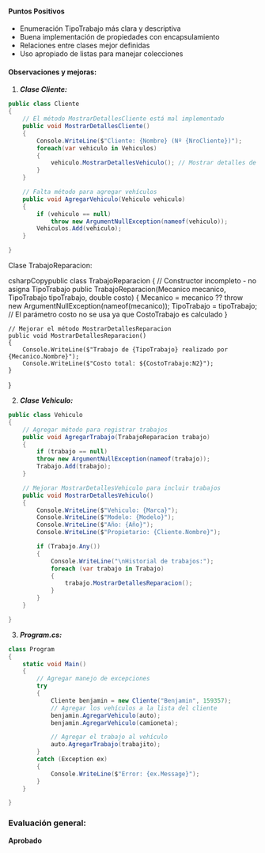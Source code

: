 #### Puntos Positivos

- Enumeración TipoTrabajo más clara y descriptiva
- Buena implementación de propiedades con encapsulamiento
- Relaciones entre clases mejor definidas
- Uso apropiado de listas para manejar colecciones

#### Observaciones y mejoras:

1. **_Clase Cliente:_**

```csharp
public class Cliente
{
    // El método MostrarDetallesCliente está mal implementado
    public void MostrarDetallesCliente()
    {
        Console.WriteLine($"Cliente: {Nombre} (Nº {NroCliente})");
        foreach(var vehiculo in Vehiculos)
        {
            vehiculo.MostrarDetallesVehiculo(); // Mostrar detalles de cada vehículo
        }
    }

    // Falta método para agregar vehículos
    public void AgregarVehiculo(Vehiculo vehiculo)
    {
        if (vehiculo == null)
            throw new ArgumentNullException(nameof(vehiculo));
        Vehiculos.Add(vehiculo);
    }

}
```

Clase TrabajoReparacion:

csharpCopypublic class TrabajoReparacion
{
// Constructor incompleto - no asigna TipoTrabajo
public TrabajoReparacion(Mecanico mecanico, TipoTrabajo tipoTrabajo, double costo)
{
Mecanico = mecanico ?? throw new ArgumentNullException(nameof(mecanico));
TipoTrabajo = tipoTrabajo;
// El parámetro costo no se usa ya que CostoTrabajo es calculado
}

    // Mejorar el método MostrarDetallesReparacion
    public void MostrarDetallesReparacion()
    {
        Console.WriteLine($"Trabajo de {TipoTrabajo} realizado por {Mecanico.Nombre}");
        Console.WriteLine($"Costo total: ${CostoTrabajo:N2}");
    }

}

2. **_Clase Vehiculo:_**

```csharp
public class Vehiculo
{
    // Agregar método para registrar trabajos
    public void AgregarTrabajo(TrabajoReparacion trabajo)
    {
        if (trabajo == null)
        throw new ArgumentNullException(nameof(trabajo));
        Trabajo.Add(trabajo);
    }

    // Mejorar MostrarDetallesVehiculo para incluir trabajos
    public void MostrarDetallesVehiculo()
    {
        Console.WriteLine($"Vehiculo: {Marca}");
        Console.WriteLine($"Modelo: {Modelo}");
        Console.WriteLine($"Año: {Año}");
        Console.WriteLine($"Propietario: {Cliente.Nombre}");

        if (Trabajo.Any())
        {
            Console.WriteLine("\nHistorial de trabajos:");
            foreach (var trabajo in Trabajo)
            {
                trabajo.MostrarDetallesReparacion();
            }
        }
    }

}
```

3. **_Program.cs:_**

```csharp
class Program
{
    static void Main()
    {
        // Agregar manejo de excepciones
        try
        {
            Cliente benjamin = new Cliente("Benjamin", 159357);
            // Agregar los vehículos a la lista del cliente
            benjamin.AgregarVehiculo(auto);
            benjamin.AgregarVehiculo(camioneta);

            // Agregar el trabajo al vehículo
            auto.AgregarTrabajo(trabajito);
        }
        catch (Exception ex)
        {
            Console.WriteLine($"Error: {ex.Message}");
        }
    }

}
```

### Evaluación general:

**Aprobado**
